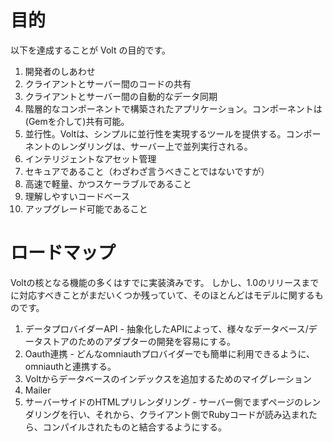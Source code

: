 # 目的

以下を達成することが Volt の目的です。

1. 開発者のしあわせ
2. クライアントとサーバー間のコードの共有
3. クライアントとサーバー間の自動的なデータ同期
4. 階層的なコンポーネントで構築されたアプリケーション。コンポーネントは(Gemを介して)共有可能。
5. 並行性。Voltは、シンプルに並行性を実現するツールを提供する。コンポーネントのレンダリングは、サーバー上で並列実行される。
6. インテリジェントなアセット管理
7. セキュアであること（わざわざ言うべきことではないですが）
8. 高速で軽量、かつスケーラブルであること
9. 理解しやすいコードベース
10. アップグレード可能であること

# ロードマップ

Voltの核となる機能の多くはすでに実装済みです。 しかし、1.0のリリースまでに対応すべきことがまだいくつか残っていて、そのほとんどはモデルに関するものです。

1. データプロバイダーAPI - 抽象化したAPIによって、様々なデータベース/データストアのためのアダプターの開発を容易にする。
2. Oauth連携 - どんなomniauthプロバイダーでも簡単に利用できるように、omniauthと連携する。
3. Voltからデータベースのインデックスを追加するためのマイグレーション
4. Mailer
5. サーバーサイドのHTMLプリレンダリング - サーバー側でまずページのレンダリングを行い、それから、クライアント側でRubyコードが読み込まれたら、コンパイルされたものと結合するようにする。
